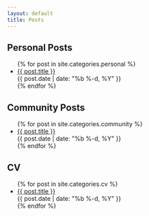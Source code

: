 ```yaml
---
layout: default
title: Posts
---
```


## Personal Posts

<ul class="posts">
  {% for post in site.categories.personal %}
    <li class="post">
      <a href="{{ post.url }}">{{ post.title }}</a><br />
      <time class="publish-date" datetime="{{ post.date | date: '%f' }}">
        {{ post.date | date: "%b %-d, %Y" }}
      </time>
    </li>
  {% endfor %}
</ul>

## Community Posts

<ul class="posts">
  {% for post in site.categories.community %}
    <li class="post">
      <a href="{{ post.url }}">{{ post.title }}</a><br />
      <time class="publish-date" datetime="{{ post.date | date: '%f' }}">
        {{ post.date | date: "%b %-d, %Y" }}
      </time>
    </li>
  {% endfor %}
</ul>

## CV

<ul class="posts">
  {% for post in site.categories.cv %}
    <li class="post">
      <a href="{{ post.url }}">{{ post.title }}</a><br />
      <time class="publish-date" datetime="{{ post.date | date: '%f' }}">
        {{ post.date | date: "%b %-d, %Y" }}
      </time>
    </li>
  {% endfor %}
</ul>
